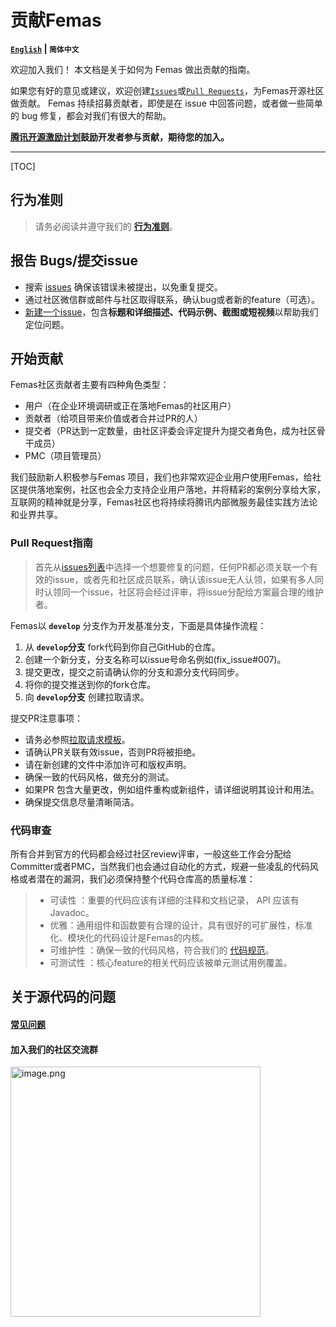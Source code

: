 # 贡献Femas

**[`English`](./CONTRIBUTING.md) | `简体中文`**

欢迎加入我们！ 本文档是关于如何为 Femas 做出贡献的指南。

如果您有好的意见或建议，欢迎创建[`Issues`]()或[`Pull Requests`]()，为Femas开源社区做贡献。 Femas 持续招募贡献者，即使是在 issue 中回答问题，或者做一些简单的 bug 修复，都会对我们有很大的帮助。

**[腾讯开源激励计划](https://opensource.tencent.com/contribution)鼓励开发者参与贡献，期待您的加入。**

-------------------

[TOC]

## 行为准则
> 请务必阅读并遵守我们的 **[行为准则](./Code_Of_Conduct.md)**。

## 报告 Bugs/提交issue
* 搜索 [issues]() 确保该错误未被提出，以免重复提交。
* 通过社区微信群或邮件与社区取得联系，确认bug或者新的feature（可选）。
*  [新建一个issue]()，包含**标题和详细描述、代码示例、截图或短视频**以帮助我们定位问题。
## 开始贡献
Femas社区贡献者主要有四种角色类型：
- 用户（在企业环境调研或正在落地Femas的社区用户）
- 贡献者（给项目带来价值或者合并过PR的人）
- 提交者（PR达到一定数量，由社区评委会评定提升为提交者角色，成为社区骨干成员）
- PMC（项目管理员）

我们鼓励新人积极参与Femas 项目，我们也非常欢迎企业用户使用Femas，给社区提供落地案例，社区也会全力支持企业用户落地，并将精彩的案例分享给大家，互联网的精神就是分享，Femas社区也将持续将腾讯内部微服务最佳实践方法论和业界共享。

### Pull Request指南
> 首先从[issues列表]()中选择一个想要修复的问题，任何PR都必须关联一个有效的issue，或者先和社区成员联系，确认该issue无人认领，如果有多人同时认领同一个issue，社区将会经过评审，将issue分配给方案最合理的维护者。

Femas以 **`develop`** 分支作为开发基准分支，下面是具体操作流程：
1. 从 **`develop`分支** fork代码到你自己GitHub的仓库。
2. 创建一个新分支，分支名称可以issue号命名例如(fix_issue#007)。
3. 提交更改，提交之前请确认你的分支和源分支代码同步。
4. 将你的提交推送到你的fork仓库。
5. 向 **`develop`分支** 创建拉取请求。

提交PR注意事项：
- 请务必参照[拉取请求模板](./PULL_REQUEST_TEMPLATE.md)。
- 请确认PR关联有效issue，否则PR将被拒绝。
- 请在新创建的文件中添加许可和版权声明。
- 确保一致的代码风格，做充分的测试。
- 如果PR 包含大量更改，例如组件重构或新组件，请详细说明其设计和用法。
-  确保提交信息尽量清晰简洁。

### 代码审查
所有合并到官方的代码都会经过社区review评审，一般这些工作会分配给Committer或者PMC，当然我们也会通过自动化的方式，规避一些凌乱的代码风格或者潜在的漏洞，我们必须保持整个代码仓库高的质量标准：
> - 可读性 ：重要的代码应该有详细的注释和文档记录， API 应该有 Javadoc。
> - 优雅：通用组件和函数要有合理的设计，具有很好的可扩展性，标准化、模块化的代码设计是Femas的内核。
> - 可维护性 ：确保一致的代码风格，符合我们的 [代码规范](style/codeStyle.md)。
> - 可测试性 ：核心feature的相关代码应该被单元测试用例覆盖。  
    
## 关于源代码的问题
#### [常见问题]()
#### 加入我们的社区交流群

<img width="400" src="/uploads/530D7503245848429E4A803E4BFB8FE5/image.png" alt="image.png" />


